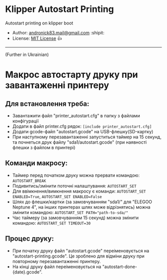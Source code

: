 # Klipper Autostart Printing

Autostart printing on klipper boot
- Author: [andronick83.mail@gmail.com](mailto:andronick.mail@gmail.com) :shipit:
- License: [MIT License](http://opensource.org/licenses/MIT) :+1:

<hr>

(Further in Ukrainian)

# Макрос автостарту друку при завантаженні принтеру

## Для встановлення треба:
- Завантажити файл "printer_autostart.cfg" в папку з файлами конфігурації
- Додати в файл printer.cfg рядок:
```[include printer_autostart.cfg]```
- Додати gcode-файл "autostart.gcode" на USB-флешку(SD-картку)
- При наступному перезавантаженні запуститься таймер на 15 секунд, та почнеться друк файлу "sda1/autostart.gcode" (при наявності флешки з файлом в принтері)

## Команди макросу:
- Таймер перед початком друку можна прервати командою: ```AUTOSTART_BREAK```
- Подивитись/змінити поточні налаштування: ```AUTOSTART_SET```
- Для ввімкнення/вимкнення макросу є команди: ```AUTOSTART_SET ENABLED=True```, ```AUTOSTART_SET ENABLED=False```
- Шлях до флешки/картки (за замовчуванням "sda1/" для "ELEGOO Neptune 4", на інших принтерах шлях може відрізнятись) можна змінити командою: ```AUTOSTART_SET PATH="path-to-sda/"```
- Час таймеру (за замовчуванням 15 секунд) можна змінити командою: ```AUTOSTART_SET TIMEOUT=30```

## Процес друку:
- При початку друку файл "autostart.gcode" переіменовується на "autostart-printing.gcode". Це зроблено для відміни друку при повторному перезавантаженні принтеру.
- На кінці друку файл переіменовується на "autostart-done-{date}.gcode".

